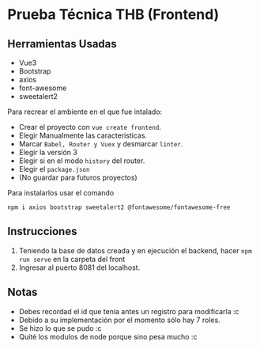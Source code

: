 # Prueba Técnica THB (Frontend)

## Herramientas Usadas
- Vue3
- Bootstrap
- axios
- font-awesome
- sweetalert2

Para recrear el ambiente en el que fue intalado:

- Crear el proyecto con `vue create frontend`.
- Elegir Manualmente las caracteristicas.
- Marcar `Babel, Router y Vuex` y desmarcar `linter`.
- Elegir la versión 3
- Elegir si en el modo `history` del router.
- Elegir el `package.json`
- (No guardar para futuros proyectos)


Para instalarlos usar el comando

```
npm i axios bootstrap sweetalert2 @fontawesome/fontawesome-free
```
  
## Instrucciones

1. Teniendo la base de datos creada y en ejecución el backend, hacer `npm run serve` en la carpeta del front
2. Ingresar al puerto 8081 del localhost.

## Notas
- Debes recordad el id que tenia antes un registro para modificarla :c
- Debido a su implementación por el momento sólo hay 7 roles.
- Se hizo lo que se pudo :c
- Quité los modulos de node porque sino pesa mucho :c

